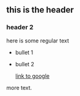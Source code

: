 ## this is the header 
### header 2
 here is some regular text 

*  bullet 1
*  bullet 2

   [link to google
](http://www.googlt.com)

more text. 